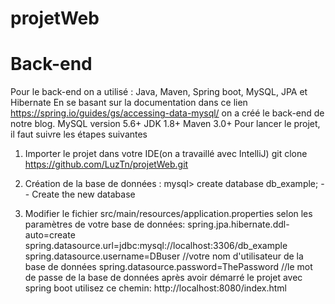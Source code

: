 # projetWeb
# Back-end
Pour le back-end on a utilisé : Java, Maven, Spring boot, MySQL, JPA et Hibernate
En se basant sur la documentation dans ce lien https://spring.io/guides/gs/accessing-data-mysql/ on a créé le back-end de notre blog.
MySQL version 5.6+
JDK 1.8+
Maven 3.0+
Pour lancer le projet, il faut suivre les étapes suivantes
1. Importer le projet dans votre IDE(on a travaillé avec IntelliJ)
git clone https://github.com/LuzTn/projetWeb.git
2. Création de la base de données : 
mysql> create database db_example; -- Create the new database

3. Modifier le fichier src/main/resources/application.properties selon les paramètres de votre base de données:
spring.jpa.hibernate.ddl-auto=create
spring.datasource.url=jdbc:mysql://localhost:3306/db_example
spring.datasource.username=DBuser //votre nom d'utilisateur de la base de données
spring.datasource.password=ThePassword //le mot de passe de la base de données
après avoir démarré le projet avec spring boot utilisez ce chemin: 
http://localhost:8080/index.html